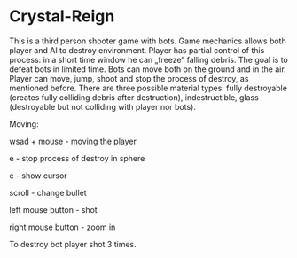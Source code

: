 # Crystal-Reign

This is a third person shooter game with bots. Game mechanics allows both player and AI to destroy environment. Player has partial control of this process: in a short time window he can „freeze” falling debris. The goal is to defeat bots in limited time. Bots can move both on the ground and in the air. Player can move, jump, shoot and stop the process of destroy, as mentioned before. There are three possible material types: fully destroyable (creates fully colliding debris after destruction), indestructible, glass (destroyable but not colliding with player nor bots).


Moving: 

wsad + mouse - moving the player

e - stop process of destroy in sphere

c - show cursor

scroll - change bullet

left mouse button - shot

right mouse button - zoom in

To destroy bot player shot 3 times.
